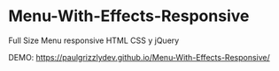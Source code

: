 # Menu-With-Effects-Responsive

Full Size Menu responsive HTML CSS y jQuery

DEMO:
https://paulgrizzlydev.github.io/Menu-With-Effects-Responsive/
